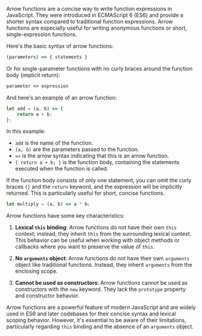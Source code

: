 Arrow functions are a concise way to write function expressions in JavaScript. They were introduced in ECMAScript 6 (ES6) and provide a shorter syntax compared to traditional function expressions. Arrow functions are especially useful for writing anonymous functions or short, single-expression functions.

Here's the basic syntax of arrow functions:

```javascript
(parameters) => { statements }
```

Or for single-parameter functions with no curly braces around the function body (implicit return):

```javascript
parameter => expression
```

And here's an example of an arrow function:

```javascript
let add = (a, b) => {
    return a + b;
};
```

In this example:
- `add` is the name of the function.
- `(a, b)` are the parameters passed to the function.
- `=>` is the arrow syntax indicating that this is an arrow function.
- `{ return a + b; }` is the function body, containing the statements executed when the function is called.

If the function body consists of only one statement, you can omit the curly braces `{}` and the `return` keyword, and the expression will be implicitly returned. This is particularly useful for short, concise functions.

```javascript
let multiply = (a, b) => a * b;
```

Arrow functions have some key characteristics:

1. **Lexical `this` binding**:
   Arrow functions do not have their own `this` context; instead, they inherit `this` from the surrounding lexical context. This behavior can be useful when working with object methods or callbacks where you want to preserve the value of `this`.

2. **No `arguments` object**:
   Arrow functions do not have their own `arguments` object like traditional functions. Instead, they inherit `arguments` from the enclosing scope.

3. **Cannot be used as constructors**:
   Arrow functions cannot be used as constructors with the `new` keyword. They lack the `prototype` property and constructor behavior.

Arrow functions are a powerful feature of modern JavaScript and are widely used in ES6 and later codebases for their concise syntax and lexical scoping behavior. However, it's essential to be aware of their limitations, particularly regarding `this` binding and the absence of an `arguments` object.